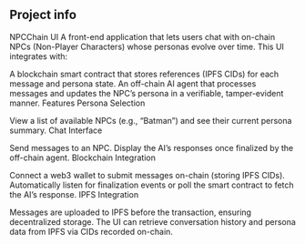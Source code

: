 ## Project info

NPCChain UI
A front-end application that lets users chat with on-chain NPCs (Non-Player Characters) whose personas evolve over time. This UI integrates with:

A blockchain smart contract that stores references (IPFS CIDs) for each message and persona state.
An off-chain AI agent that processes messages and updates the NPC’s persona in a verifiable, tamper-evident manner.
Features
Persona Selection

View a list of available NPCs (e.g., “Batman”) and see their current persona summary.
Chat Interface

Send messages to an NPC.
Display the AI’s responses once finalized by the off-chain agent.
Blockchain Integration

Connect a web3 wallet to submit messages on-chain (storing IPFS CIDs).
Automatically listen for finalization events or poll the smart contract to fetch the AI’s response.
IPFS Integration

Messages are uploaded to IPFS before the transaction, ensuring decentralized storage.
The UI can retrieve conversation history and persona data from IPFS via CIDs recorded on-chain.
